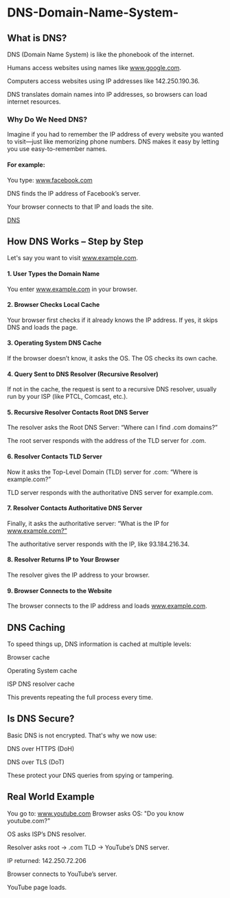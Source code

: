 # DNS-Domain-Name-System-

## What is DNS?
DNS (Domain Name System) is like the phonebook of the internet.

Humans access websites using names like www.google.com.

Computers access websites using IP addresses like 142.250.190.36.

DNS translates domain names into IP addresses, so browsers can load internet resources.

### Why Do We Need DNS?
Imagine if you had to remember the IP address of every website you wanted to visit—just like memorizing phone numbers. DNS makes it easy by letting you use easy-to-remember names.

#### For example:

You type: www.facebook.com

DNS finds the IP address of Facebook’s server.

Your browser connects to that IP and loads the site.

[DNS](https://cdn-images-1.medium.com/max/1600/1*T-UR9mJuY4v2R8QWwm-KZw.jpeg)

## How DNS Works – Step by Step
Let's say you want to visit www.example.com.

#### 1. User Types the Domain Name
You enter www.example.com in your browser.

#### 2. Browser Checks Local Cache
Your browser first checks if it already knows the IP address. If yes, it skips DNS and loads the page.

#### 3. Operating System DNS Cache
If the browser doesn’t know, it asks the OS. The OS checks its own cache.

#### 4. Query Sent to DNS Resolver (Recursive Resolver)
If not in the cache, the request is sent to a recursive DNS resolver, usually run by your ISP (like PTCL, Comcast, etc.).

#### 5. Recursive Resolver Contacts Root DNS Server
The resolver asks the Root DNS Server: “Where can I find .com domains?”

The root server responds with the address of the TLD server for .com.

####  6. Resolver Contacts TLD Server
Now it asks the Top-Level Domain (TLD) server for .com: “Where is example.com?”

TLD server responds with the authoritative DNS server for example.com.

#### 7. Resolver Contacts Authoritative DNS Server
Finally, it asks the authoritative server: “What is the IP for www.example.com?”

The authoritative server responds with the IP, like 93.184.216.34.

#### 8. Resolver Returns IP to Your Browser
The resolver gives the IP address to your browser.

#### 9. Browser Connects to the Website
The browser connects to the IP address and loads www.example.com.

## DNS Caching
To speed things up, DNS information is cached at multiple levels:

Browser cache

Operating System cache

ISP DNS resolver cache

This prevents repeating the full process every time.



## Is DNS Secure?
Basic DNS is not encrypted. That's why we now use:

DNS over HTTPS (DoH)

DNS over TLS (DoT)

These protect your DNS queries from spying or tampering.

## Real World Example
You go to: www.youtube.com
Browser asks OS: "Do you know youtube.com?"

OS asks ISP’s DNS resolver.

Resolver asks root → .com TLD → YouTube’s DNS server.

IP returned: 142.250.72.206

Browser connects to YouTube’s server.

YouTube page loads.


